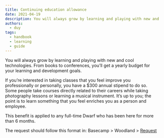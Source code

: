 ```yaml
---
title: Continuing education allowance
date: 2021-04-19
description: You will always grow by learning and playing with new and cool technologies. From books to conferences, you’ll get a yearly budget for your learning and development goals.
authors: 
  - duy
tags: 
  - handbook
  - learning
  - guide
---
```


You will always grow by learning and playing with new and cool technologies. From books to conferences, you’ll get a yearly budget for your learning and development goals.

If you’re interested in taking classes that you feel improve you professionally or personally, you have a $300 annual stipend to do so. Some people take courses directly related to their careers while taking photography lessons or learning a musical instrument. It’s up to you; the point is to learn something that you feel enriches you as a person and employee.

This benefit is applied to any full-time Dwarf who has been here for more than 6 months.

The request should follow this format in: Basecamp > Woodland > [Request](https://3.basecamp.com/4108948/buckets/9403032/todolists/1557155199)
